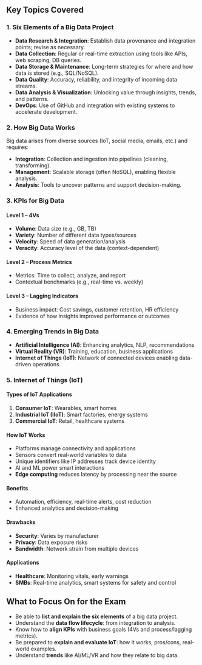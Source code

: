 ## **Key Topics Covered**

### 1. **Six Elements of a Big Data Project**

- **Data Research & Integration**: Establish data provenance and integration points; revise as necessary.    
- **Data Collection**: Regular or real-time extraction using tools like APIs, web scraping, DB queries.
- **Data Storage & Maintenance**: Long-term strategies for where and how data is stored (e.g., SQL/NoSQL).
- **Data Quality**: Accuracy, reliability, and integrity of incoming data streams.
- **Data Analysis & Visualization**: Unlocking value through insights, trends, and patterns.
- **DevOps**: Use of GitHub and integration with existing systems to accelerate development.
### 2. **How Big Data Works**

Big data arises from diverse sources (IoT, social media, emails, etc.) and requires:
- **Integration**: Collection and ingestion into pipelines (cleaning, transforming).
- **Management**: Scalable storage (often NoSQL), enabling flexible analysis.
- **Analysis**: Tools to uncover patterns and support decision-making.
### 3. **KPIs for Big Data**

#### Level 1 – **4Vs**
- **Volume**: Data size (e.g., GB, TB)
- **Variety**: Number of different data types/sources
- **Velocity**: Speed of data generation/analysis
- **Veracity**: Accuracy level of the data (context-dependent)
#### Level 2 – **Process Metrics**
- Metrics: Time to collect, analyze, and report
- Contextual benchmarks (e.g., real-time vs. weekly)
#### Level 3 – **Lagging Indicators**
- Business impact: Cost savings, customer retention, HR efficiency
- Evidence of how insights improved performance or outcomes
### 4. **Emerging Trends in Big Data**

- **Artificial Intelligence (AI)**: Enhancing analytics, NLP, recommendations
- **Virtual Reality (VR)**: Training, education, business applications
- **Internet of Things (IoT)**: Network of connected devices enabling data-driven operations
### 5. **Internet of Things (IoT)**

#### Types of IoT Applications
1. **Consumer IoT**: Wearables, smart homes
2. **Industrial IoT (IIoT)**: Smart factories, energy systems
3. **Commercial IoT**: Retail, healthcare systems
#### How IoT Works
- Platforms manage connectivity and applications
- Sensors convert real-world variables to data
- Unique identifiers like IP addresses track device identity
- AI and ML power smart interactions
- **Edge computing** reduces latency by processing near the source
#### Benefits

- Automation, efficiency, real-time alerts, cost reduction
- Enhanced analytics and decision-making
#### Drawbacks

- **Security**: Varies by manufacturer    
- **Privacy**: Data exposure risks
- **Bandwidth**: Network strain from multiple devices
#### Applications

- **Healthcare**: Monitoring vitals, early warnings    
- **SMBs**: Real-time analytics, smart systems for safety and control
## **What to Focus On for the Exam**

- Be able to **list and explain the six elements** of a big data project.
- Understand the **data flow lifecycle**: from integration to analysis.
- Know how to **align KPIs** with business goals (4Vs and process/lagging metrics).
- Be prepared to **explain and evaluate IoT**: how it works, pros/cons, real-world examples.
- Understand **trends** like AI/ML/VR and how they relate to big data.